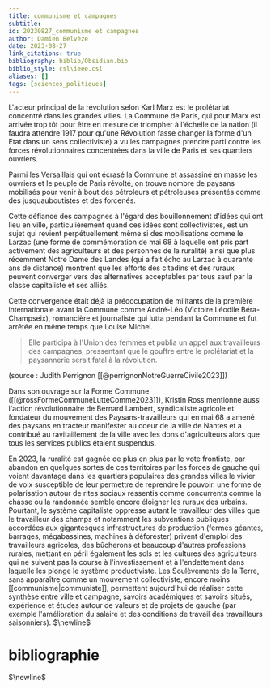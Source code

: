 ```yaml
---
title: communisme et campagnes
subtitle:
id: 20230827_communisme et campagnes
author: Damien Belvèze
date: 2023-08-27
link_citations: true
bibliography: biblio/Obsidian.bib
biblio_style: csl\ieee.csl
aliases: []
tags: [sciences_politiques]
---
```


L'acteur principal de la révolution selon Karl Marx est le prolétariat concentré dans les grandes villes. La Commune de Paris, qui pour Marx est arrivée trop tôt pour être en mesure de triompher à l'échelle de la nation (il faudra attendre 1917 pour qu'une Révolution fasse changer la forme d'un Etat dans un sens collectiviste) a vu les campagnes prendre parti contre les forces révolutionnaires concentrées dans la ville de Paris et ses quartiers ouvriers. 

Parmi les Versaillais qui ont écrasé la Commune et assassiné en masse les ouvriers et le peuple de Paris révolté, on trouve nombre de paysans mobilisés pour venir à bout des pétroleurs et pétroleuses présentés comme des jusquauboutistes et des forcenés.

Cette défiance des campagnes à l'égard des bouillonnement d'idées qui ont lieu en ville, particulièrement quand ces idées sont collectivistes, est un sujet qui revient perpétuellement même si des mobilisations comme le Larzac (une forme de commémoration de mai 68 à laquelle ont pris part activement des agriculteurs et des personnes de la ruralité) ainsi que plus récemment Notre Dame des Landes (qui a fait écho au Larzac à quarante ans de distance) montrent que les efforts des citadins et des ruraux peuvent converger vers des alternatives acceptables par tous sauf par la classe capitaliste et ses alliés. 

Cette convergence était déjà la préoccupation de militants de la première internationale avant la Commune comme André-Léo (Victoire Léodile Béra-Champseix), romancière et journaliste qui lutta pendant la Commune et fut arrêtée en même temps que Louise Michel. 

> Elle participa à l'Union des femmes et publia un appel aux travailleurs des campagnes, pressentant que le gouffre entre le prolétariat et la paysannerie serait fatal à la révolution. 

(source : Judith Perrignon [[@perrignonNotreGuerreCivile2023]])

Dans son ouvrage sur la Forme Commune ([[@rossFormeCommuneLutteComme2023]]), Kristin Ross mentionne aussi l'action révolutionnaire de Bernard Lambert, syndicaliste agricole et fondateur du mouvement des Paysans-travailleurs qui en mai 68 a amené des paysans en tracteur manifester au coeur de la ville de Nantes et a contribué au ravitaillement de la ville avec les dons d'agriculteurs alors que tous les services publics étaient suspendus. 

En 2023, la ruralité est gagnée de plus en plus par le vote frontiste, par abandon en quelques sortes de ces territoires par les forces de gauche qui voient davantage dans les quartiers populaires des grandes villes le vivier de voix susceptible de leur permettre de reprendre le pouvoir. une forme de polarisation autour de rites sociaux ressentis comme concurrents comme la chasse ou la randonnée semble encore éloigner les ruraux des urbains.
Pourtant, le système capitaliste oppresse autant le travailleur des villes que le travailleur des champs et notamment les subventions publiques accordées aux gigantesques infrastructures de production (fermes géantes, barrages, mégabassines, machines à déforester) privent d'emploi des travailleurs agricoles, des bûcherons et beaucoup d'autres professions rurales, mettant en péril également les sols et les cultures des agriculteurs qui ne suivent pas la course à l'investissement et à l'endettement dans laquelle les plonge le système productiviste. 
Les Soulèvements de la Terre, sans apparaître comme un mouvement collectiviste, encore moins [[communisme|communiste]], permettent aujourd'hui de réaliser cette synthèse entre ville et campagne, savoirs académiques et savoirs situés, expérience et études autour de valeurs et de projets de gauche 
(par exemple l'amélioration du salaire et des conditions de travail des travailleurs saisonniers).
$\newline$
# bibliographie
$\newline$






